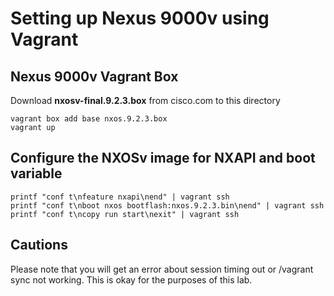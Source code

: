 # Setting up Nexus 9000v using Vagrant

## Nexus 9000v Vagrant Box

Download **nxosv-final.9.2.3.box** from cisco.com to this directory

    vagrant box add base nxos.9.2.3.box
    vagrant up

## Configure the NXOSv image for NXAPI and boot variable

    printf "conf t\nfeature nxapi\nend" | vagrant ssh
    printf "conf t\nboot nxos bootflash:nxos.9.2.3.bin\nend" | vagrant ssh
    printf "conf t\ncopy run start\nexit" | vagrant ssh

## Cautions

Please note that you will get an error about session timing
out or /vagrant sync not working.  This is okay for the purposes of
this lab.
